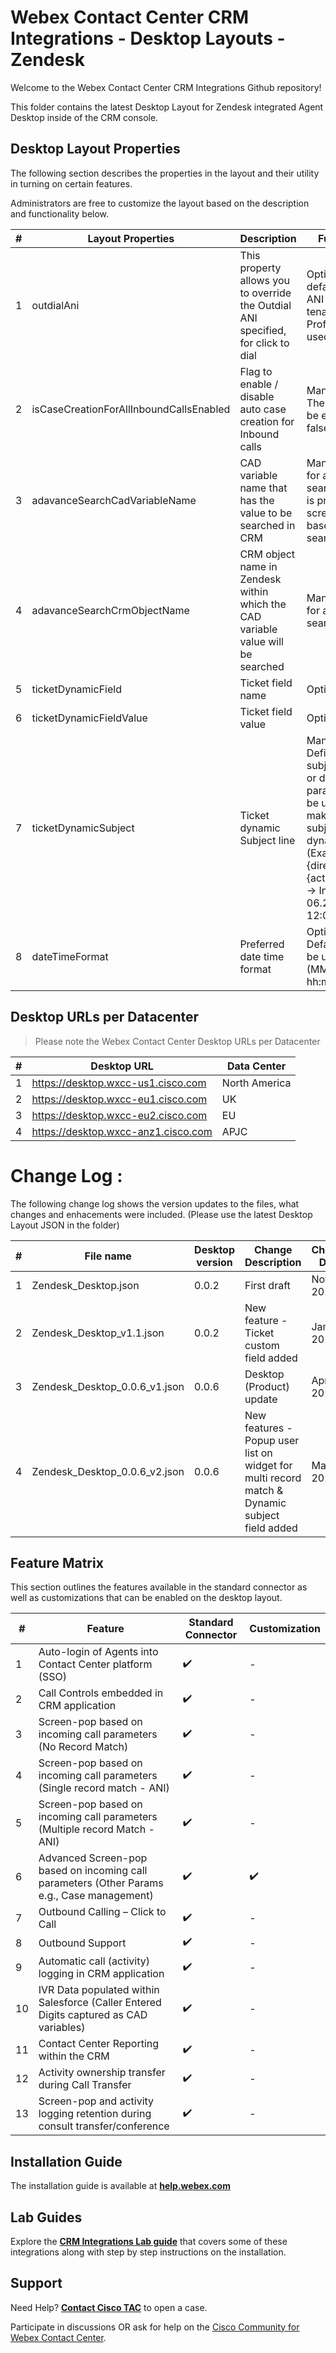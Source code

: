 # Webex Contact Center CRM Integrations - Desktop Layouts - Zendesk

Welcome to the Webex Contact Center CRM Integrations Github repository!

This folder contains the latest Desktop Layout for Zendesk integrated Agent Desktop inside of the CRM console.

## Desktop Layout Properties

The following section describes the properties in the layout and their utility in turning on certain features.

Administrators are free to customize the layout based on the description and functionality below.

| #   | Layout Properties                       | Description                                                                       | Functionality                                                                                                                                                                                                                |
| --- | --------------------------------------- | --------------------------------------------------------------------------------- | ---------------------------------------------------------------------------------------------------------------------------------------------------------------------------------------------------------------------------- |
| 1   | outdialAni                              | This property allows you to override the Outdial ANI specified, for click to dial | Optional field. The default Outdial ANI set on the tenant or Agent Profile will be used.                                                                                                                                     |
| 2   | isCaseCreationForAllInboundCallsEnabled | Flag to enable / disable auto case creation for Inbound calls                     | Mandatory field. The value should be either true or false.                                                                                                                                                                   |
| 3   | adavanceSearchCadVariableName           | CAD variable name that has the value to be searched in CRM                        | Mandatory field for advanced search. If no value is provided, screenpop will be based on ANI search.                                                                                                                         |
| 4   | adavanceSearchCrmObjectName             | CRM object name in Zendesk within which the CAD variable value will be searched   | Mandatory field for advanced search.                                                                                                                                                                                         |
| 5   | ticketDynamicField                      | Ticket field name                                                                 | Optional field.                                                                                                                                                                                                              |
| 6   | ticketDynamicFieldValue                 | Ticket field value                                                                | Optional field.                                                                                                                                                                                                              |
| 7   | ticketDynamicSubject                    | Ticket dynamic Subject line                                                       | Mandatory field. Define your own subject line (static or dynamic). Call parameters can be used for making the subject line dynamic (Example : {direction} call at {activityDateTime} -> Inbound call at 06.29.2022 12:01 p ) |
| 8   | dateTimeFormat                          | Preferred date time format                                                        | Optional field - Default value will be used (MM.dd.yyyy hh:mm a)                                                                                                                                                             |

## Desktop URLs per Datacenter

> Please note the Webex Contact Center Desktop URLs per Datacenter

| #   | Desktop URL                         | Data Center   |
| --- | ----------------------------------- | ------------- |
| 1   | https://desktop.wxcc-us1.cisco.com  | North America |
| 2   | https://desktop.wxcc-eu1.cisco.com  | UK            |
| 3   | https://desktop.wxcc-eu2.cisco.com  | EU            |
| 4   | https://desktop.wxcc-anz1.cisco.com | APJC          |

# Change Log :

The following change log shows the version updates to the files, what changes and enhacements were included.
(Please use the latest Desktop Layout JSON in the folder)

| #   | File name                     | Desktop version | Change Description                                                                            | Change Date |
| --- | ----------------------------- | --------------- | --------------------------------------------------------------------------------------------- | ----------- |
| 1   | Zendesk_Desktop.json          | 0.0.2           | First draft                                                                                   | Nov 2021    |
| 2   | Zendesk_Desktop_v1.1.json     | 0.0.2           | New feature - Ticket custom field added                                                       | Jan 2022    |
| 3   | Zendesk_Desktop_0.0.6_v1.json | 0.0.6           | Desktop (Product) update                                                                      | April 2022  |
| 4   | Zendesk_Desktop_0.0.6_v2.json | 0.0.6           | New features - Popup user list on widget for multi record match & Dynamic subject field added | May 2022    |

## Feature Matrix

This section outlines the features available in the standard connector as well as customizations that can be enabled on the desktop layout.

| #   | Feature​                                                                                    | Standard Connector | Customization |
| --- | ------------------------------------------------------------------------------------------- | ------------------ | ------------- |
| 1   | Auto-login of Agents into Contact Center platform (SSO)​                                    | ✔️                 | -             |
| 2   | Call Controls embedded in CRM application                                                   | ✔️                 | -             |
| 3   | Screen-pop based on incoming call parameters (No Record Match)                              | ✔️                 | -             |
| 4   | Screen-pop based on incoming call parameters (Single record match - ANI)​                   | ✔️                 | -             |
| 5   | Screen-pop based on incoming call parameters (Multiple record Match - ANI)​                 | ✔️                 | -             |
| 6   | Advanced Screen-pop based on incoming call parameters (Other Params e.g., Case management)​ | ✔️                 | ✔️            |
| 7   | Outbound Calling – Click to Call​                                                           | ✔️                 | -             |
| 8   | Outbound Support                                                                            | ✔️                 | -             |
| 9   | Automatic call (activity) logging in CRM application                                        | ✔️                 | -             |
| 10  | IVR Data populated within Salesforce (Caller Entered Digits captured as CAD variables)​     | ✔️                 | -             |
| 11  | Contact Center Reporting within the CRM​                                                    | ✔️                 | -             |
| 12  | Activity ownership transfer during Call Transfer​                                           | ✔️                 | -             |
| 13  | Screen-pop and activity logging retention during consult transfer/conference​               | ✔️                 | -             |

## Installation Guide

The installation guide is available at **[help.webex.com](https://help.webex.com/en-us/article/jg2krv/Integrate-Webex-Contact-Center-with-Zendesk)**

## Lab Guides

Explore the **[CRM Integrations Lab guide](https://wxcctechsummit.github.io/wxcclabguides/TechSummitRoW_2021/CRM.html)** that covers some of these integrations along with step by step instructions on the installation.

## Support

Need Help? **[Contact Cisco TAC](https://cisco.com/go/tac)** to open a case.

Participate in discussions OR ask for help on the [Cisco Community for Webex Contact Center](https://community.cisco.com/t5/contact-center/bd-p/5926-discussions-contact-center).
